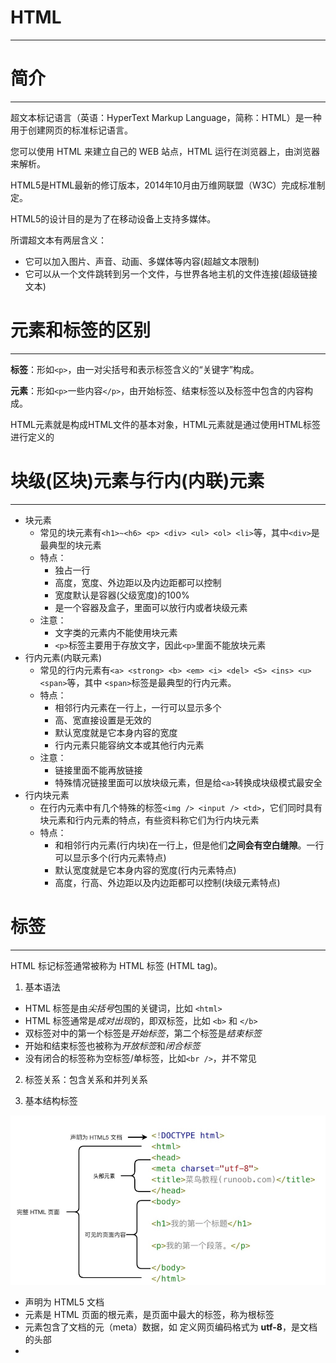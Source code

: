#    HTML

---

# 简介

---

超文本标记语言（英语：HyperText Markup Language，简称：HTML）是一种用于创建网页的标准标记语言。

您可以使用 HTML 来建立自己的 WEB 站点，HTML 运行在浏览器上，由浏览器来解析。

HTML5是HTML最新的修订版本，2014年10月由万维网联盟（W3C）完成标准制定。

HTML5的设计目的是为了在移动设备上支持多媒体。

所谓超文本有两层含义：

- 它可以加入图片、声音、动画、多媒体等内容(超越文本限制)
- 它可以从一个文件跳转到另一个文件，与世界各地主机的文件连接(超级链接文本)



# 元素和标签的区别

---

**标签**：形如`<p>`，由一对尖括号和表示标签含义的“关键字”构成。

**元素**：形如`<p>`一些内容`</p>`，由开始标签、结束标签以及标签中包含的内容构成。

HTML元素就是构成HTML文件的基本对象，HTML元素就是通过使用HTML标签进行定义的

# 块级(区块)元素与行内(内联)元素

---

- 块元素
   - 常见的块元素有`<h1>~<h6> <p> <div> <ul> <ol> <li>`等，其中`<div>`是最典型的块元素
   - 特点：
      - 独占一行
      - 高度，宽度、外边距以及内边距都可以控制
      - 宽度默认是容器(父级宽度)的100%
      - 是一个容器及盒子，里面可以放行内或者块级元素
   - 注意：
      - 文字类的元素内不能使用块元素
      - `<p>`标签主要用于存放文字，因此`<p>`里面不能放块元素
- 行内元素(内联元素)
   - 常见的行内元素有`<a> <strong> <b> <em> <i> <del> <S> <ins> <u> <span>`等，其中
      `<span>`标签是最典型的行内元素。
   - 特点：
      - 相邻行内元素在一行上，一行可以显示多个
      - 高、宽直接设置是无效的
      - 默认宽度就是它本身内容的宽度
      - 行内元素只能容纳文本或其他行内元素
   - 注意：
      - 链接里面不能再放链接
      - 特殊情况链接里面可以放块级元素，但是给`<a>`转换成块级模式最安全
- 行内块元素
   - 在行内元素中有几个特殊的标签`<img /> <input /> <td>`，它们同时具有块元素和行内元素的特点，有些资料称它们为行内块元素
   - 特点：
      - 和相邻行内元素(行内块)在一行上，但是他们**之间会有空白缝隙**。一行可以显示多个(行内元素特点)
      - 默认宽度就是它本身内容的宽度(行内元素特点)
      - 高度，行高、外边距以及内边距都可以控制(块级元素特点)



# 标签

---

HTML 标记标签通常被称为 HTML 标签 (HTML tag)。

1. 基本语法

- HTML 标签是由*尖括号*包围的关键词，比如 `<html>`
- HTML 标签通常是*成对出现*的，即双标签，比如 `<b>` 和 `</b>`
- 双标签对中的第一个标签是*开始标签*，第二个标签是*结束标签*
- 开始和结束标签也被称为*开放标签*和*闭合标签*
- 没有闭合的标签称为空标签/单标签，比如`<br />`，并不常见

2. 标签关系：包含关系和并列关系

3. 基本结构标签

![image-20230105190134338](Pictures\image-20230105190134338.png)

- **<!DOCTYPE html>** 声明为 HTML5 文档
- **<html>** 元素是 HTML 页面的根元素，是页面中最大的标签，称为根标签
- **<head>** 元素包含了文档的元（meta）数据，如 **<meta charset="utf-8">** 定义网页编码格式为 **utf-8**，是文档的头部
- **<title>** 元素描述了文档的标题，是head标签中必须设置的标签，可以让页面拥有一个属于自己的网页标题
- **<body>** 元素包含了可见的页面内容，是文档的主体，元素包含文档的所有内容
- **<h1>** 元素定义一个大标题
- **<p>** 元素定义一个段落

## 标签简称及全称

| 标签        | 英文全称                  | 中文说明                       |
| :---------- | :------------------------ | :----------------------------- |
| a           | Anchor                    | 锚                             |
| abbr        | Abbreviation              | 缩写词                         |
| acronym     | Acronym                   | 取首字母的缩写词               |
| address     | Address                   | 地址                           |
| alt         | alter                     | 替用(一般是图片显示不出的提示) |
| b           | Bold                      | 粗体（文本）                   |
| bdo         | Direction of Text Display | 文本显示方向                   |
| big         | Big                       | 变大（文本）                   |
| blockquote  | Block Quotation           | 区块引用语                     |
| br          | Break                     | 换行                           |
| cell        | cell                      | 巢                             |
| cellpadding | cellpadding               | 巢补白                         |
| cellspacing | cellspacing               | 巢空间                         |
| center      | Centered                  | 居中（文本）                   |
| cite        | Citation                  | 引用                           |
| code        | Code                      | 源代码（文本）                 |
| dd          | Definition Description    | 定义描述                       |
| del         | Deleted                   | 删除（的文本）                 |
| dfn         | Defines a Definition Term | 定义定义条目                   |
| div         | Division                  | 分隔                           |
| dl          | Definition List           | 定义列表                       |
| dt          | Definition Term           | 定义术语                       |
| em          | Emphasized                | 加重（文本）                   |
| font        | Font                      | 字体                           |
| h1~h6       | Header 1 to Header 6      | 标题1到标题6                   |
| hr          | Horizontal Rule           | 水平尺                         |
| href        | hypertext reference       | 超文本引用                     |
| i           | Italic                    | 斜体（文本）                   |
| iframe      | Inline frame              | 定义内联框架                   |
| ins         | Inserted                  | 插入（的文本）                 |
| kbd         | Keyboard                  | 键盘（文本）                   |
| li          | List Item                 | 列表项目                       |
| nl          | navigation lists          | 导航列表                       |
| ol          | Ordered List              | 排序列表                       |
| optgroup    | Option group              | 定义选项组                     |
| p           | Paragraph                 | 段落                           |
| pre         | Preformatted              | 预定义格式（文本 ）            |
| q           | Quotation                 | 引用语                         |
| rel         | Reload                    | 加载                           |
| s/ strike   | Strikethrough             | 删除线                         |
| samp        | Sample                    | 示例（文本                     |
| small       | Small                     | 变小（文本）                   |
| span        | Span                      | 范围                           |
| src         | Source                    | 源文件链接                     |
| strong      | Strong                    | 加重（文本）                   |
| sub         | Subscripted               | 下标（文本）                   |
| sup         | Superscripted             | 上标（文本）                   |
| td          | table data cell           | 表格中的一个单元格             |
| th          | table header cell         | 表格中的表头                   |
| tr          | table row                 | 表格中的一行                   |
| tt          | Teletype                  | 打印机（文本）                 |
| u           | Underlined                | 下划线（文本）                 |
| ul          | Unordered List            | 不排序列表                     |
| var         | Variable                  | 变量（文本）                   |





## <!DOCTYPE> 声明

文档类型声明标签，不是一个HTML标签

<!DOCTYPE>声明有助于浏览器中正确显示网页

网络上有很多不同的文件，如果能够正确声明HTML的版本，浏览器就能正确显示网页内容

doctype 声明是不区分大小写的

\<!DOCTYPE> 声明位于文档中的最前面的位置，处于 \<html> 标签之前

\<!DOCTYPE> 标签没有结束标签。

\<!DOCTYPE> 声明不是一个 HTML 标签；它是用来告知 Web 浏览器页面使用了哪种 HTML 版本

在 HTML 4.01 中，<!DOCTYPE> 声明需引用 DTD （文档类型声明），因为 HTML 4.01 是基于 SGML （Standard Generalized Markup Language 标准通用标记语言）。DTD 指定了标记语言的规则，确保了浏览器能够正确的渲染内容。

HTML5 不是基于 SGML，因此不要求引用 DTD。

1. **HTML5**

`<!DOCTYPE html>`

2. **HTML 4.01 Strict**

这个 DTD 包含所有 HTML 元素和属性，但不包括表象或过时的元素（如 font ）。框架集是不允许的。

`<!DOCTYPE HTML PUBLIC "-//W3C//DTD HTML 4.01//EN" "http://www.w3.org/TR/html4/strict.dtd">`

3. **HTML 4.01 Transitional**

这个 DTD 包含所有 HTML 元素和属性，包括表象或过时的元素（如 font ）。框架集是不允许的。

`<!DOCTYPE HTML PUBLIC "-//W3C//DTD HTML 4.01 Transitional//EN" "http://www.w3.org/TR/html4/loose.dtd">`

4. **HTML 4.01 Frameset**

这个 DTD 与 HTML 4.01 Transitional 相同，但是允许使用框架集内容。

`<!DOCTYPE HTML PUBLIC "-//W3C//DTD HTML 4.01 Frameset//EN" "http://www.w3.org/TR/html4/frameset.dtd">`

5. **XHTML 1.0 Strict**

这个 DTD 包含所有 HTML 元素和属性，但不包括表象或过时的元素（如 font ）。框架集是不允许的。结构必须按标准格式的 XML 进行书写。

`<!DOCTYPE html PUBLIC "-//W3C//DTD XHTML 1.0 Strict//EN" "http://www.w3.org/TR/xhtml1/DTD/xhtml1-strict.dtd">`

6. **XHTML 1.0 Transitional**

这个 DTD 包含所有 HTML 元素和属性，包括表象或过时的元素（如 font ）。框架集是不允许的。结构必须按标准格式的 XML 进行书写。

`<!DOCTYPE html PUBLIC "-//W3C//DTD XHTML 1.0 Transitional//EN" "http://www.w3.org/TR/xhtml1/DTD/xhtml1-transitional.dtd">`

7. **XHTML 1.0 Frameset**

这个 DTD 与 XHTML 1.0 Transitional 相同，但是允许使用框架集内容。

`<!DOCTYPE html PUBLIC "-//W3C//DTD XHTML 1.0 Frameset//EN" "http://www.w3.org/TR/xhtml1/DTD/xhtml1-frameset.dtd">`

8. **XHTML 1.1**

这个 DTD 与 XHTML 1.0 Strict 相同，但是允许您添加模块（例如为东亚语言提供 ruby 支持）。

`<!DOCTYPE html PUBLIC "-//W3C//DTD XHTML 1.1//EN" "http://www.w3.org/TR/xhtml11/DTD/xhtml11.dtd">`



## meta标签

```html
<meta name="keywords" content="HTML, CSS, XML, XHTML, JavaScript">
<meta name="description" content="免费 Web & 编程 教程">
<meta name="author" content="Runoob">
<meta http-equiv="refresh" content="30">
```

meta标签描述了一些基本的元数据。

`<meta> `标签提供了元数据.元数据不显示在页面上，但会被浏览器解析。

META 元素通常用于指定网页的描述，关键词，文件的最后修改时间，作者，和其他元数据。

元数据可以使用于浏览器（如何显示内容或重新加载页面），搜索引擎（关键词），或其他Web服务。

`<meta> `一般放置于 `<head>` 区域



## 字符集(Character set)

字符集是多个字符的集合，以便计算机能够识别和存储各种文字

可以通过`<meta>`标签的charset属性来规定HTML文档使用的字符编码

```html
<meta charset="UTF-8">
<meta charset="GBK">
```



## 标题标签

```html
<h1>这是一个标题。</h1>
<h2>这是一个标题。</h2>
<h3>这是一个标题。</h3>
```

标题（Heading）是通过 `<h1> - <h6>` 标签进行定义的。

`<h1>` 定义最大的标题。 `<h6>` 定义最小的标题。

 每个标题独占一行，浏览器会自动地在标题的前后添加空行。

搜索引擎使用标题为您的网页的结构和内容编制索引。

因为用户可以通过标题来快速浏览您的网页，所以用标题来呈现文档结构是很重要的。

应该将 h1 用作主标题（最重要的），其后是 h2（次重要的），再其次是 h3，以此类推。

不要仅仅是为了生成**粗体**或**大号**的文本而使用标题。



## 段落标签

```html
<p>这是一个段落 </p>
<p>这是另一个段落</p>
```

段落是通过` <p>` 标签定义的。

浏览器会自动地在段落的前后添加空行。（</p> 是块级元素）

即使忘了使用结束标签，大多数浏览器也会正确地将 HTML 显示出来，但不要依赖这种做法，忘记使用结束标签会产生意想不到的结果和错误。

当显示页面时，浏览器会**移除源代码中多余的空格和空行**。所有连续的空格或空行都会被算作一个空格。需要注意的是，HTML 代码中的所有连续的空行（换行）也被显示为一个空格。

文本在一个段落中会根据浏览器窗口的大小自动换行

段落和段落之间保有空隙



### 折行

如果希望在不产生一个新段落的情况下进行换行（新行），可以使用 `<br>`标签，不会和段落一样插入垂直间距

```html
<p>这个<br>段落<br>演示了分行的效果</p>
```

> ` <br>, <br/> 以及 <br />（带有空格）`的区别：
>
> `<br>` 是 HTML 写法。
>
> `<br/>`是 XHTML1.1 的写法, 也是 XML 写法。
>
> `<br />` 是 XHTML 为兼容 HTML 的写法,也是 XML 写法。
>
> HTML5 因为兼容 XHTML，所以三种写法都可以使用。
>
> 如果要省一到二个字节的文件大小，使用第一种。
> 如果要方便地转成XML而且也要省一个字节的文件大小，使用第二种。
> 如要要方便地转成XML而且要兼容老的浏览器，使用第三种。
>
> 早期发布的 HTML 规范当中，`<br>` 与 `<img>` 等元素是不用封闭自身的，但是这种元素造成了 HTML 规范的不严谨，于是在之后发布的 XHTML 语言中，参考了更为严谨的 XML 规范，在这些不用自身封闭的元素后加 **/** 来表示自行封闭，在逻辑上来讲等同于`<br>....</br>`（但是没有 `</br> `这种写法），这样一来保证了较少的代码量，二来保证了规范的严谨。
>
> **建议使用第三种**



## 文本格式化标签

```html
<strong>加粗</strong>
<b>加粗文本("bold")</b>
<em>倾斜</em>
<i>斜体文本("italic") </i>
<del>删除线</del>
<s>删除线</s>
<ins>下划线</ins>
<u>下划线</u>
<code>电脑自动输出</code>
<sub> 下标</sub> 
<sup> 上标</sup>
```

为文字设置粗体、斜体、下划线等效果，使文字以特殊的方式显示

> 通常标签 `<strong> `替换加粗标签` <b>` 来使用, `<em>` 替换 `<i>`标签使用。
>
> 然而，这些标签的含义是不同的：
>
> `<b>` 与`<i> `定义粗体或斜体文本。
>
> `<strong>` 或者 `<em>`意味着你要呈现的文本是重要的，所以要突出显示。现今所有主要浏览器都能渲染各种效果的字体。不过，未来浏览器可能会支持更好的渲染效果。



## div和span标签

HTML 可以通过 `<div>`和` <span>`将元素组合起来。

1. HTML `<div>` 元素是**块级元素**，它可用于组合其他 HTML 元素的容器。

   `<div>` 元素没有特定的含义。除此之外，由于它属于块级元素，浏览器会在其前后显示折行。

   如果与 CSS 一同使用，`<div>` 元素可用于对大的内容块设置样式属性。

   `<div>` 元素的另一个常见的用途是文档布局。它取代了使用表格定义布局的老式方法。使用 `<table>` 元素进行文档布局不是表格的正确用法。`<table>` 元素的作用是显示表格化的数据。

2. HTML `<span>` 元素是**内联元素**，可用作文本的容器

   `<span>` 元素也没有特定的含义。

   当与 CSS 一同使用时，`<span>` 元素可用于为部分文本设置样式属性。



## 图像标签

在 HTML 中，图像由`<img>` 标签定义。

`<img>` 是空标签，意思是说，它只包含属性，并且没有闭合标签。

浏览器将图像显示在文档中图像标签出现的地方。如果你将图像标签置于两个段落之间，那么浏览器会首先显示第一个段落，然后显示图片，最后显示第二段。

```html
<img src="url" alt="some_text" width="304" height="228" title="title" border="1" />
```

> src 指 "source"。源属性的值是图像的 URL 地址。URL 指存储图像的位置。
>
> alt 属性用来为图像定义一串预备的可替换的文本。替换文本属性的值是用户定义的。在浏览器无法载入图像时，替换文本属性告诉读者失去的信息。此时，浏览器将显示这个替代性的文本而不是图像。为页面上的图像都加上替换文本属性是个好习惯，这样有助于更好的显示信息，并且对于那些使用纯文本浏览器的人来说是非常有用的。
>
> height（高度） 与 width（宽度）属性用于设置图像的高度与宽度。属性值默认单位为像素。指定图像的高度和宽度是一个很好的习惯。如果图像指定了高度宽度，页面加载时就会保留指定的尺寸。如果没有指定图片的大小，加载页面时有可能会破坏HTML页面的整体布局。如果只设置其中一个属性会等比缩放。
>
> title属性是提示文本，鼠标放到图像上显示的文本。
>
> border属性可以设置图像的边框粗细，默认单位为像素，但主要使用CSS进行设置。



## 链接标签

```html
<a href="url" target="_blank" rel="noopener noreferrer" id="tips">链接文本/图片</a>

eg:
在HTML文档中插入ID:
<a id="tips">有用的提示部分</a>

在HTML文档中创建一个链接到"有用的提示部分(id="tips"）"：
<a href="#tips">访问有用的提示部分</a>

或者，从另一个页面创建一个链接到"有用的提示部分(id="tips"）"：
<a href="https://www.runoob.com/html/html-links.html#tips">访问有用的提示部分</a>
```

> HTML使用标签 `<a>`(anchor)来设置超文本链接。
>
> 在标签`<a>` 中使用了href属性来描述链接的地址，"#"为空链接，如果地址为一个文件(.exe .zip 等)会下载这个文件，"#id"可以快速定位到页面中的锚点名为"id"的某个位置。
>
> 使用 target 属性，你可以定义被链接的文档在何处显示，"\_self"为默认值，如果设置为 "_blank", 链接将在新窗口打开。
>
> id 属性可用于创建一个 HTML 文档书签(锚点)，书签不会以任何特殊方式显示，即在 HTML 页面中是不显示的，所以对于读者来说是隐藏的。

HTML 使用超级链接与网络上的另一个文档相连。几乎可以在所有的网页中找到链接。点击链接可以从一张页面跳转到另一张页面。

超链接可以是一个字，一个词，或者一组词，也可以是一幅图像，您可以点击这些内容来跳转到新的文档或者当前文档中的某个部分。

当您把鼠标指针移动到网页中的某个链接上时，箭头会变为一只小手。

默认情况下，链接将以以下形式出现在浏览器中：

- 一个未访问过的链接显示为蓝色字体并带有下划线。
- 访问过的链接显示为紫色并带有下划线。
- 点击链接时，链接显示为红色并带有下划线。

应该始终将正斜杠添加到**文件夹**末尾。假如这样书写链接：href="https://www.runoob.com/html"，就会向服务器产生两次 HTTP 请求。这是因为服务器会添加正斜杠到这个地址，然后创建一个新的请求，就像这样：href="https://www.runoob.com/html/"。在传统意义上说，网址末尾是没有反斜杠的。有没有反斜杠的意义在于该 url 是指向一个文件还是一个目录。对于服务器来说，如果访问目录，则会根据规则访问改目录下的默认文件（`index.html`、`index.htm`之类）。如访问`/abc/`服务器会寻找`/abc/index.html`文件，而访问`/abc`服务器则会寻找`/abc`文件。当 Web 服务器接收到某个末尾不含斜杠的 url 请求时，例如 `http://www.abc.com/abc`，这时服务器会搜索网站根目录下有没有名为 `abc` 的文件，如果没有就把 abc 当做目录处理，然后返回 abc 目录下的默认首页。



## 注释标签

```html
<!-- 注释 -->
```

注释中的内容不会执行和显示，添加注释便于相关开发人员理解和阅读代码



## 表格标签

![image-20230129233714506](Pictures/image-20230129233714506.png)

```html
<table border="1" cellspacing="0" cellpadding="5" width="200">
        <thead>
            <tr>
                <th>表格头1</th>
                <th>表格头2</th>
            </tr>
        </thead>
        <tbody>
            <tr align="center">
                <td>123</td>
                <td>456</td>
            </tr>
            <tr align="center">
                <td>789</td>
                <td>101</td>
            </tr>
        </tbody>
        <colgroup>
            <col>
            <col>
        </colgroup>
    </table>
```

> `<th>`表头单元格也是单元格，常用于表格第一行，突出重要性，表头单元格里面的文字会加粗居中显示
>
> `<thead>`标签表示表格的头部区域，与表头单元格不同
>
> `<tbody>`标签表示表格的主体区域
>
> 如果不定义border边框属性，表格将不显示边框。
>
> 
>
> ![image-20230130151507891](Pictures/image-20230130151507891.png)

### 合并单元格

```html
<!-- 跨行合并 -->
<td rowspan="2">表格头</td>
<!-- 跨列合并 -->
<td colspan="2">表格头</td>
```

> 跨行合并以最上侧单元格为目标单元格
>
> 跨列合并以最左侧单元格为目标单元格
>
> 合并后需要删除多余单元格



## 列表标签

```html
<!-- 无序列表 -->
<ul>
<li>Coffee</li>
<li>Milk</li>
</ul>

<!-- 有序列表 -->
<ol>
<li>Coffee</li>
<li>Milk</li>
</ol>

<!-- 自定义列表 -->
<dl>
<dt>Coffee</dt>
<dd>- black hot drink</dd>
<dt>Milk</dt>
<dd>- white cold drink</dd>
</dl>
```

1. 无序列表是一个项目的列表，此列项目使用粗体圆点（典型的小黑圆圈）进行标记。

   无序列表的各个列表项之间没有顺序级别之分，是并列的

   无序列表中只能嵌套`<li></li>`，直接输入其他标签或者文字的做法是不被允许的

   `<li></li>`之间相当于一个容器，可以容纳所有元素

   ![image-20230130162248904](Pictures/image-20230130162248904.png)

2. 有序列表也是一列项目，列表项目使用数字进行标记。

   与无序列表相同，有序列表中只能嵌套`<li></li>`

   ![image-20230130162258913](Pictures/image-20230130162258913.png)

3. 自定义列表不仅仅是一列项目，而是项目及其注释的组合。

   自定义列表以` <dl>` 标签开始。每个自定义列表项以 `<dt>` (定义项目/名字)开始。每个自定义列表项的定义以 `<dd>` (描述每一个项目/名字)开始。

   ![image-20230130162308085](Pictures/image-20230130162308085.png)



## 表单标签

HTML 表单用于收集用户的输入信息。

HTML 表单表示文档中的一个区域，此区域包含交互控件，将用户收集到的信息发送到 Web 服务器。

表单元素是允许用户在表单中输入内容，比如：文本域（textarea）、下拉列表（select）、单选框（radio-buttons）、复选框（checkbox） 等等。

在HTML中，一个完整的表单通常由表单域、表单控件(表单元素)和提示信息三个部分组成。



### 表单域

表单域是一个包含表单元素的区域

在HTML标签汇总，`<form>`标签用于定义表单域，以实现用户信息的收集和传递。

`<form>`会把它范围内的表单元素信息提交给服务器

```html
<form action="url" method="提交方式" name="表单域名称">
    表单元素
</form>
```



### 表单控件(表单元素)

在表单域中可以定义各种表单元素，这些表单元素就是允许用户在表单中输入或者选择的内容控件

1.  input输入表单元素

   ```html
   <input type="属性值" name="元素名称" value="元素值"/ >
   ```

   `<input />`是单标签

   type属性设置不同的属性值用来指定不同的控件类型

   ![image-20230130165845011](Pictures/image-20230130165845011.png)

   ![image-20230130201040834](Pictures/image-20230130201040834.png)

   label定义标注(标签)用于绑定一个表单元素，当点击`<label>`标签内的文本时，浏览器就会自动将焦点(光标)转到或者选择对应的表单元素上，用来增加用户体验

   ```html
   <label for="name"></label>
   ```

2. select下拉表单元素

   ```html
   <select name="cars">
   <option value="volvo">Volvo</option>
   <option value="saab">Saab</option>
   <option value="fiat">Fiat</option>
   <option value="audi">Audi</option>
   </select>
   ```

   至少包含一对option

   在option中定义`selected="selected"`时，当前项即为默认选中项

3. textarea文本域元素

   ```html
   <textarea name="" id="" cols="30" rows="10"></textarea>
   ```

   用户输入内容较多的情况下可以使用`<textarea>`文本域用于多行文本输入

   



# 属性

---

1. HTML 元素可以设置**属性**

2. 属性可以在元素中添加**附加信息**

3. 属性一般描述于**开始标签**

4. 属性总是以名称/值对的形式出现，**比如：name="value"**。

5. 属性值应该始终被包括在引号内。

   双引号是最常用的，不过使用单引号也没有问题。

   在某些个别的情况下，比如属性值本身就含有双引号，那么您必须使用单引号

6. 属性和属性值对大小写不敏感。

   不过，万维网联盟在其 HTML 4 推荐标准中推荐小写的属性/属性值。

   而新版本的 (X)HTML 要求使用小写属性。



## 全局属性

| 属性            | 描述                                                       |
| :-------------- | :--------------------------------------------------------- |
| accesskey       | 设置访问元素的键盘快捷键。                                 |
| class           | 规定元素的类名（classname）                                |
| contenteditable | 规定是否可编辑元素的内容。                                 |
| contextmenu     | 指定一个元素的上下文菜单。当用户右击该元素，出现上下文菜单 |
| data-*          | 用于存储页面的自定义数据                                   |
| dir             | 设置元素中内容的文本方向。                                 |
| draggable       | 指定某个元素是否可以拖动                                   |
| dropzone        | 指定是否将数据复制，移动，或链接，或删除                   |
| hidden          | hidden 属性规定对元素进行隐藏。                            |
| id              | 规定元素的唯一 id                                          |
| lang            | 设置元素中内容的语言代码。                                 |
| spellcheck      | 检测元素是否拼写错误                                       |
| style           | 规定元素的行内样式（inline style）                         |
| tabindex        | 设置元素的 Tab 键控制次序。                                |
| title           | 规定元素的额外信息（可在工具提示中显示）                   |
| translate       | 指定是否一个元素的值在页面载入时是否需要翻译               |



## lang属性

```html
<html lang="en">
<html lang="zh-CN">
```

定义当前文档显示的语言，但并非限定文档的语言，这个属性主要对浏览器和搜索引擎起作用

- en定义语言为英语
- zh-CN定义语言为中文





# 使用CSS

---

CSS 是在 HTML 4 开始使用的,是为了更好的渲染HTML元素而引入的.

CSS 可以通过以下方式添加到HTML中:

- 内联样式- 在HTML元素中使用"style" **属性**
- 内部样式表 -在HTML文档头部 <head> 区域使用<style> **元素** 来包含CSS
- 外部引用 - 使用外部 CSS **文件**

最好的方式是通过外部引用CSS文件.

1. 内联样式

   ```html
   <body style="background-color:yellow;">
   ```

2. 内部样式表

   ```html
   <head>
   <style type="text/css">
   body {background-color:yellow;}
   p {color:blue;}
   </style>
   </head>
   ```

3. 外部样式表

   ```html
   <head>
   <link rel="stylesheet" type="text/css" href="mystyle.css">
   </head>
   ```

   



# 命名规范

---

1. 文件命名

   统一使用，小写的英文字母，数字和下划线和减号的组合，不得包含汉字空格和特殊符号，原则是，方便理解和方便查找

2. 首页面命名

   统一使用index

3. 标签命名

   >   头：header       
   >
   >   内容：content/container   
   >
   >   尾：footer
   >
   >   导航：nav         
   >
   >   侧栏：sidebar                    
   >
   >   栏目：column
   >
   >   页面外围控制整体布局宽度：wrapper           
   >
   >   左右中：left right center
   >
   >   登录条：loginbar
   >
   >   标志：logo
   >
   >   广告：banner（版心部分）
   >
   >   页面主体：main    
   >
   >   热点：hot
   >
   >   新闻：news
   >
   >   下载：download 
   >
   >   注册：regsiter
   >
   >   子导航：subnav 
   >
   >   菜单：menu 
   >
   >   子菜单：submenu
   >
   >   搜索：search     
   >
   >   友情链接：friendlink
   >
   >   提示信息：msg
   >
   >   版权：copyright 
   >
   >   滚动：scroll  
   >
   >   小技巧：tips
   >
   >   标签页：tab
   >
   >   文章列表：list  
   >
   >   栏目标题：title
   >
   >   加入：joinus   
   >
   >   指南：guild  
   >
   >   服务：service
   >
   >   状态：status
   >
   >   投票：vote  
   >
   >   合作伙伴：partner

4. id命名

   >  容器: container/wrap
   >
   >  页头：header
   >
   >  内容：content/container
   >
   >  页面主体：main
   >
   >  页尾：footer
   >
   >  导航：nav
   >
   >  侧栏：sidebar
   >
   >  栏目：column
   >
   >  导航：nav
   >
   >  主导航：mainbav
   >
   >  子导航：subnav
   >
   >  顶导航：topnav
   >
   >  边导航：sidebar
   >
   >  左导航：leftsidebar
   >
   >  右导航：rightsidebar
   >
   >  菜单：menu
   >
   >  子菜单：submenu
   >
   >  标题: title
   >
   >  摘要: summary
   >
   >  标志：logo
   >
   >  标题：title
   >
   >  广告：banner
   >
   >  登陆：login             
   >
   >  登录条：loginbar     
   >
   >  注册：regsiter
   >
   >  搜索：search
   >
   >  功能区：shop
   >
   >  加入：joinus        
   >
   >  状态：status
   >
   >  按钮：btn
   >
   >  滚动：scroll
   >
   >  标签页：tab
   >
   >  文章列表：list
   >
   >  提示信息：msg
   >
   >  当前的: current
   >
   >  小技巧：tips
   >
   >  图标: icon
   >
   >  注释：note
   >
   >  指南：guild     
   >
   >  服务：service  新闻：news
   >
   >  热点：hot         合作伙伴：partner  友情链接：link
   >
   >  下载：download     投票：vote
   >
   >  版权：copyright

5. 图片命名

   取名_图片名.jpg/gif...

   > 1、放置在页面顶部的广告、装饰图案等长方形的图片取名： banner
   > 2、标志性的图片取名为： logo
   > 3、在页面上位置不固定并且带有链接的小图片我们取名为 button
   > 4、在页面上某一个位置连续出现，性质相同的链接栏目的图片我们取名： menu
   > 5、装饰用的照片我们取名： pic 
   >
   > 6、不带链接表示标题的图片取名：title
   >
   > 7、鼠标感应效果图片命名：图片名+_on/off

6. 小驼峰命名



# HTML5新特性

---



## 新增语义化标签

- `<header>`：头部标签
- `<nav>`：导航标签
- `<article>`：内容标签
- `<section>`：定义文档某个区域
- `<aside>`：侧边栏标签
- `<footer>`：尾部标签

![image-20230801212515272](Pictures/image-20230801212515272.png)

> 这种语义化标准主要是针对搜索引擎的，这些新标签页面中可以使用多次，在IE9中需要把这些元素转换为块级元素其实，移动端更喜欢使用这些标签



## 新增多媒体标签

- `<audio src="url"></audio>`
   - 只支持三种音频格式：MP3、Wav、Ogg
   - 不同浏览器对视频格式支持不同
- `<video src="url"></video>`
   - 只支持三种视频格式：MP4、WebM、Ogg
   - 不同浏览器对视频格式支持不同

> 使用它们可以很方便的在页面中嵌入音频和视频，而不再去使用flash 和其他浏览器插件



## 新增表单属性

- ```html
   <form>
   <input type="value"></input>
   </form>
   ```

   <img src="Pictures/image-20230801221942658.png" alt="image-20230801221942658" style="zoom:80%;" />

-  ![image-20230801222032250](Pictures/image-20230801222032250.png)
